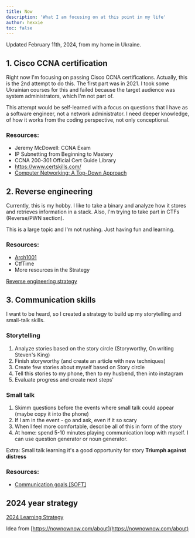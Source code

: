 ```yaml
---
title: Now
description: 'What I am focusing on at this point in my life'
author: hexxie
toc: false
---
```


Updated February 11th, 2024, from my home in Ukraine.  

## 1. Cisco CCNA certification

Right now I'm focusing on passing Cisco CCNA certifications. Actually, this is the 2nd attempt to do this. The first part was in 2021. I took some Ukrainian courses for this and failed because the target audience was system administrators, which I'm not part of. 

This attempt would be self-learned with a focus on questions that I have as a software engineer, not a network administrator. I need deeper knowledge, of how it works from the coding perspective, not only conceptional. 

### Resources:
- Jeremy McDowell: CCNA Exam
- IP Subnetting from Beginning to Mastery
- CCNA 200-301 Official Cert Guide Library
- https://www.certskills.com/
- [Computer Networking: A Top-Down Approach](https://www.amazon.com/Computer-Networking-Top-Down-Approach-7th/dp/0133594149)


## 2. Reverse engineering

Currently, this is my hobby. I like to take a binary and analyze how it stores and retrieves information in a stack. Also, I'm trying to take part in CTFs (Reverse/PWN section). 

This is a large topic and I'm not rushing. Just having fun and learning. 

### Resources:
- [Arch1001](https://p.ost2.fyi/courses/course-v1:OpenSecurityTraining2+Arch1001_x86-64_Asm+2021_v1/)
- CtfTime
- More resources in the Strategy

[Reverse engineering strategy](https://hexxie.github.io/posts/articles/reverse-learning-strategy/)

## 3. Communication skills

I want to be heard, so I created a strategy to build up my storytelling and small-talk skills.

### Storytelling
1. Analyze stories based on the story circle (Storyworthy, On writing Steven's King)
2. Finish storyworthy (and create an article with new techniques)
3. Create few stories about myself based on Story circle
4. Tell this stories to my phone, then to my husbend, then into instagram 
5. Evaluate progress and create next steps'

### Small talk
1. Skimm questions before the events where small talk could appear (maybe copy it into the phone)
2. If I am in the event - go and ask, even if it so scary
3. When I feel more comfortable, describe all of this in form of the story 
4. At home: spend 5-10 minutes playing communication loop with myself. I can use question generator or noun generator. 

Extra: Small talk learning it's a good opportunity for story **Triumph against distress**

### Resources:
- [Communication goals [SOFT]](https://hexxie.github.io/posts/articles/communication-goals/)


## 2024 year strategy

[2024 Learning Strategy](https://hexxie.github.io/posts/articles/2024-leaning-strategy/)


Idea from [https://nownownow.com/about](https://nownownow.com/about)